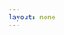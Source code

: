 ```yaml
---
layout: none
---
```



<script>
  //langs=['en:United States:English','es:Spain:Español','nl:Netherlands:Nederlands','ar:Saudi Arabia:العَرَبِيةُ‎‎','pt:Brazil:Portugues','el:Greece:Ελληνικά','fr:France:français','ct:../ct:català','he:Israel:עברית','it:Italy:Italiano']

  langs=['{{ site.all_langs | join: "', '" }}']


function get_browser_version(){
  var N=navigator.appName, ua=navigator.userAgent, tem;
  var M=ua.match(/(opera|chrome|safari|firefox|msie)\/?\s*(\.?\d+(\.\d+)*)/i);
  if(M && (tem= ua.match(/version\/([\.\d]+)/i))!= null) M[2]= tem[1];
  M=M? [M[1], M[2]]: [N, navigator.appVersion, '-?'];
  return M[1];
}

function getParameterByName(name, url) {
    if (!url) url = window.location.href;
    name = name.replace(/[\[\]]/g, "\\$&");
    var regex = new RegExp("[?&]" + name + "(=([^&#]*)|&|#|$)"),
        results = regex.exec(url);
    if (!results) return null;
    if (!results[2]) return '';
    return decodeURIComponent(results[2].replace(/\+/g, " "));
}

var browser = navigator.appName;
var version = get_browser_version();

if (browser=="Microsoft Internet Explorer") {
    if (version<="8.0")
        document.location.href="http://classic.ev3lessons.com/"
}



if (getParameterByName('lang') != null) {
    var language = getParameterByName('lang');
} else if (localStorage.lang) {
    var language = localStorage.lang.split('ev3cookie');
} else if (window.location.hash) {
    var language = window.location.hash.substring(1);
} else {
    var language = navigator.language.split('-')[0];
}

localStorage.lang = language;


if (language == "en-us") {
    language = "en";
} else if (language == "pt-br") {
    language = "pt";
} else if (language == "br") {
    language = "pt";
}



if ((String(langs).indexOf(language+":")) == -1) {
    language = "en";
}


if (getParameterByName('target')) {
    var page = window.location.href.split("?")[0].split("#")[0].split("index.html")[0] + ''+language + '/' + getParameterByName('target');
} else {
    var page = window.location.href.split("?")[0].split("#")[0].split("index.html")[0] + ''+language;
}
if(page.includes(",")) {
  page = page.split(",")[0]+page.split(",")[1]
}
window.location.href = page;
window.location.href = page;


</script>
